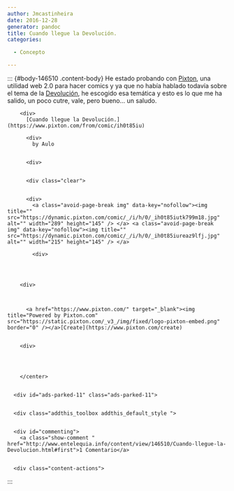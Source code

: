 ```yaml
---
author: Jmcastinheira
date: 2016-12-28
generator: pandoc
title: Cuando llegue la Devolución.
categories:

  - Concepto

---
```




::: {#body-146510 .content-body}
He estado probando con [Pixton](http://www.pixton.com/), una utilidad
web 2.0 para hacer comics y ya que no había hablado todavía sobre el
tema de la [Devolución](http://www.devolucion.info/), he escogido esa
temática y esto es lo que me ha salido, un poco cutre, vale, pero
bueno... un saludo.

<div>

        <div>
          [Cuando llegue la Devolución.](https://www.pixton.com/from/comic/ih0t85iu) 
          
          <div>
            by Aulo
          
          
          <div>
          
          
          <div class="clear">
          
          
          <div>
            <a class="avoid-page-break img" data-key="nofollow"><img title="" src="https://dynamic.pixton.com/comic/_/i/h/0/_ih0t85iutk799m18.jpg" alt="" width="289" height="145" /> </a> <a class="avoid-page-break img" data-key="nofollow"><img title="" src="https://dynamic.pixton.com/comic/_/i/h/0/_ih0t85iureaz9lfj.jpg" alt="" width="215" height="145" /> </a> 
            
            <div>
            
          
        
        
        <div>
        
        
        
          <a href="https://www.pixton.com/" target="_blank"><img title="Powered by Pixton.com" src="https://static.pixton.com/_v3_/img/fixed/logo-pixton-embed.png" border="0" /></a>[Create](https://www.pixton.com/create)
        
        
        <div>
        
      
      
      
        </center>
      
      
      <div id="ads-parked-11" class="ads-parked-11">
       
      
      <div class="addthis_toolbox addthis_default_style ">
      
      
      <div id="commenting">
        <a class="show-comment " href="http://www.entelequia.info/content/view/146510/Cuando-llegue-la-Devolucion.html#first">1 Comentario</a>
      
      
      <div class="content-actions">
      


:::
